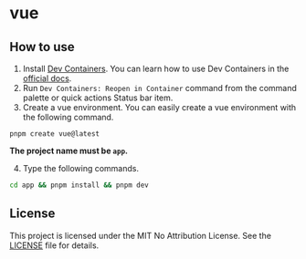 # vue

## How to use

1. Install [Dev Containers](https://marketplace.visualstudio.com/items?itemName=ms-vscode-remote.remote-containers). You can learn how to use Dev Containers in the [official docs](https://code.visualstudio.com/docs/devcontainers/containers).
2. Run `Dev Containers: Reopen in Container` command from the command palette or quick actions Status bar item.
3. Create a vue environment. You can easily create a vue environment with the following command.

```
pnpm create vue@latest
```

**The project name must be `app`.**

4. Type the following commands.

```bash
cd app && pnpm install && pnpm dev
```

## License

This project is licensed under the MIT No Attribution License. See the [LICENSE](https://github.com/HoshimuraYuto/vscode-devcontainer-example/blob/main/LICENSE) file for details.
